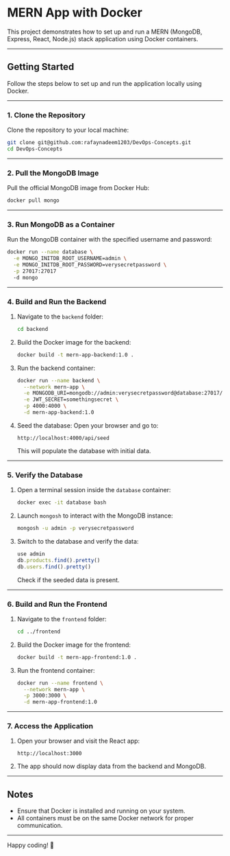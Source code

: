 # MERN App with Docker

This project demonstrates how to set up and run a MERN (MongoDB, Express, React, Node.js) stack application using Docker containers.

---

## Getting Started

Follow the steps below to set up and run the application locally using Docker.

---

### 1. Clone the Repository

Clone the repository to your local machine:
```bash
git clone git@github.com:rafaynadeem1203/DevOps-Concepts.git
cd DevOps-Concepts
```

---

### 2. Pull the MongoDB Image

Pull the official MongoDB image from Docker Hub:
```bash
docker pull mongo
```

---

### 3. Run MongoDB as a Container

Run the MongoDB container with the specified username and password:
```bash
docker run --name database \
  -e MONGO_INITDB_ROOT_USERNAME=admin \
  -e MONGO_INITDB_ROOT_PASSWORD=verysecretpassword \
  -p 27017:27017
  -d mongo
```

---

### 4. Build and Run the Backend

1. Navigate to the `backend` folder:
   ```bash
   cd backend
   ```

2. Build the Docker image for the backend:
   ```bash
   docker build -t mern-app-backend:1.0 .
   ```

3. Run the backend container:
   ```bash
   docker run --name backend \
     --network mern-app \
     -e MONGODB_URI=mongodb://admin:verysecretpassword@database:27017/admin \
     -e JWT_SECRET=somethingsecret \
     -p 4000:4000 \
     -d mern-app-backend:1.0
   ```

4. Seed the database:
   Open your browser and go to:
   ```
   http://localhost:4000/api/seed
   ```
   This will populate the database with initial data.

---

### 5. Verify the Database

1. Open a terminal session inside the `database` container:
   ```bash
   docker exec -it database bash
   ```

2. Launch `mongosh` to interact with the MongoDB instance:
   ```bash
   mongosh -u admin -p verysecretpassword
   ```

3. Switch to the database and verify the data:
   ```javascript
   use admin
   db.products.find().pretty()
   db.users.find().pretty()
   ```
   Check if the seeded data is present.

---

### 6. Build and Run the Frontend

1. Navigate to the `frontend` folder:
   ```bash
   cd ../frontend
   ```

2. Build the Docker image for the frontend:
   ```bash
   docker build -t mern-app-frontend:1.0 .
   ```

3. Run the frontend container:
   ```bash
   docker run --name frontend \
     --network mern-app \
     -p 3000:3000 \
     -d mern-app-frontend:1.0
   ```

---

### 7. Access the Application

1. Open your browser and visit the React app:
   ```
   http://localhost:3000
   ```

2. The app should now display data from the backend and MongoDB.

---

## Notes

- Ensure that Docker is installed and running on your system.
- All containers must be on the same Docker network for proper communication.

---

Happy coding! 🎉

